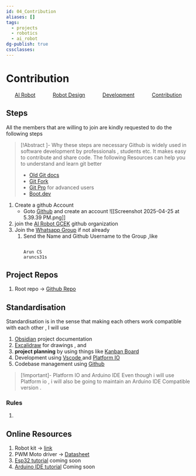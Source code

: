 ```yaml
---
id: 04_Contribution
aliases: []
tags:
  - projects
  - robotics
  - ai_robot
dg-publish: true
cssclasses: 
---
```

# Contribution
<ul style="display:flex;text-align:center;justify-content:space-around;list-style:none;padding:0;" >
<li><a href="obsidian://open?vault=AI-Robot-Obsidian-Notes&file=01%20AI%20Robot">AI Robot</a></li>
<li><a href="obsidian://open?vault=AI-Robot-Obsidian-Notes&file=02%20Robot%20Design">Robot Design</a ></li>
<li><a href="obsidian://open?vault=AI-Robot-Obsidian-Notes&file=03%20Development">Development</a></li>
<li><a href="obsidian://open?vault=AI-Robot-Obsidian-Notes&file=04%20Contribution">Contribution</a></li>
</ul>

## Steps
All the members that are willing to join are kindly requested to do the following steps 
>[!Abstract ]- Why these steps are necessary 
>Github is widely used in software development  by professionals , students etc. It makes easy to contribute and share code. 
>The following Resources can help you to understand and learn git better
>- [Old Git docs](https://github.com/aruncs31s/ethical-hacking/blob/main/Documentations/Prerequisites/Git.md )
>- [Git Fork](https://docs.github.com/en/pull-requests/collaborating-with-pull-requests/working-with-forks/fork-a-repo)
>- [Git Pro](https://git-scm.com/book/en/v2) for advanced users
>- [Boot.dev](https://www.boot.dev/)

1. Create a github Account 
	- Goto [Github](https://github.com/) and create an account 
![[Screenshot 2025-04-25 at 5.39.39 PM.png]]
2. join the [AI Robot GCEK](https://github.com/AI-Robot-GCEK) github organization 
3. Join the [Whatsapp Group](wa.me/9747350188) if not already 
	1. Send the Name and Github Username to the Group ,like
		```

		Arun CS
		aruncs31s 
		```

		

## Project Repos 
1. Root repo -> [Github Repo](https://github.com/aruncs31s/AI-Robot-System)

## Standardisation 

Standardisation  is in the sense that making each others work compatible  with each other , I will use 
1. [Obsidian](https://obsidian.md/) project documentation 
2. [Excalidraw](https://excalidraw.com/)  for   drawings , and
3. **project planning** by using things like [Kanban Board](https://www.atlassian.com/agile/kanban/boards#:~:text=A%20kanban%20board%20is%20an,order%20in%20their%20daily%20work.) 
4. Development using [Vscode ](https://code.visualstudio.com/) and [Platform IO](https://platformio.org/)
5. Codebase management using [Github](https://github.com/)

>[!important]- Platform IO and Arduino IDE
>Even though i will use Platform io , i will also be going to maintain an Arduino IDE Compatible version .

### Rules
1. 

## Online Resources
1. Robot kit -> [link](https://robokits.co.in/robot-kits/humanoid-and-biped-robot-kit/17dof-humanoid-robot-diy-kit-without-electronics?cPath=&)
2. PWM Moto driver -> [Datasheet](https://cdn-shop.adafruit.com/datasheets/PCA9685.pdf)
3. [Esp32 tutorial]() coming soon 
4. [Arduino IDE tutorial]() Coming soon 